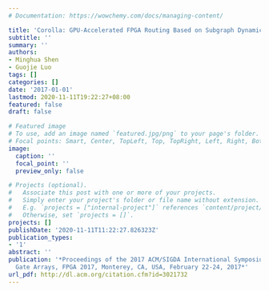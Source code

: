 ```yaml
---
# Documentation: https://wowchemy.com/docs/managing-content/

title: 'Corolla: GPU-Accelerated FPGA Routing Based on Subgraph Dynamic Expansion'
subtitle: ''
summary: ''
authors:
- Minghua Shen
- Guojie Luo
tags: []
categories: []
date: '2017-01-01'
lastmod: 2020-11-11T19:22:27+08:00
featured: false
draft: false

# Featured image
# To use, add an image named `featured.jpg/png` to your page's folder.
# Focal points: Smart, Center, TopLeft, Top, TopRight, Left, Right, BottomLeft, Bottom, BottomRight.
image:
  caption: ''
  focal_point: ''
  preview_only: false

# Projects (optional).
#   Associate this post with one or more of your projects.
#   Simply enter your project's folder or file name without extension.
#   E.g. `projects = ["internal-project"]` references `content/project/deep-learning/index.md`.
#   Otherwise, set `projects = []`.
projects: []
publishDate: '2020-11-11T11:22:27.826323Z'
publication_types:
- '1'
abstract: ''
publication: '*Proceedings of the 2017 ACM/SIGDA International Symposium on Field-Programmable
  Gate Arrays, FPGA 2017, Monterey, CA, USA, February 22-24, 2017*'
url_pdf: http://dl.acm.org/citation.cfm?id=3021732
---
```

